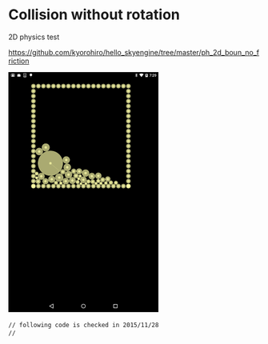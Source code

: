 # Collision without rotation
2D physics test

https://github.com/kyorohiro/hello_skyengine/tree/master/ph_2d_boun_no_friction

![](screen.png)

```
// following code is checked in 2015/11/28
//
```
